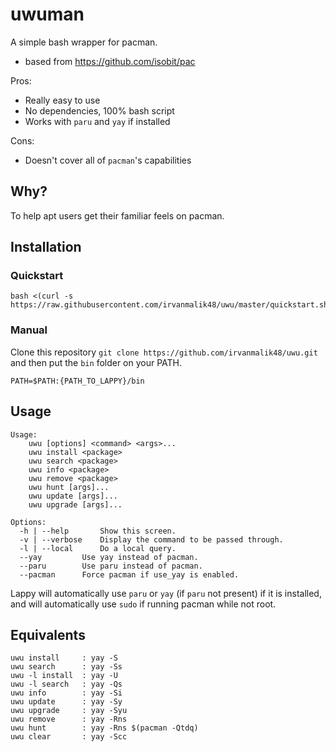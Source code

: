 uwuman
======

A simple bash wrapper for pacman.
* based from https://github.com/isobit/pac

Pros:
* Really easy to use
* No dependencies, 100% bash script
* Works with `paru` and `yay` if installed

Cons:
* Doesn't cover all of `pacman`'s capabilities

## Why?

To help apt users get their familiar feels on pacman.

## Installation

### Quickstart
```
bash <(curl -s https://raw.githubusercontent.com/irvanmalik48/uwu/master/quickstart.sh)
```

### Manual
Clone this repository `git clone https://github.com/irvanmalik48/uwu.git`
and then put the `bin` folder on your PATH.

```
PATH=$PATH:{PATH_TO_LAPPY}/bin
```

## Usage

```
Usage: 
	uwu [options] <command> <args>...
	uwu install <package>
	uwu search <package>
	uwu info <package>
	uwu remove <package>
	uwu hunt [args]...
	uwu update [args]...
	uwu upgrade [args]...

Options:
  -h | --help		Show this screen.
  -v | --verbose 	Display the command to be passed through.
  -l | --local		Do a local query.
  --yay			Use yay instead of pacman.
  --paru		Use paru instead of pacman.
  --pacman		Force pacman if use_yay is enabled.
```

Lappy will automatically use `paru` or `yay` (if `paru` not present) if it is installed, and will automatically use `sudo` if running pacman while not root.

## Equivalents
```
uwu install		: yay -S
uwu search		: yay -Ss
uwu -l install	: yay -U
uwu -l search	: yay -Qs
uwu info		: yay -Si
uwu update		: yay -Sy
uwu upgrade		: yay -Syu
uwu remove		: yay -Rns
uwu hunt		: yay -Rns $(pacman -Qtdq)
uwu clear		: yay -Scc
```
